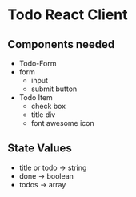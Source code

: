 # Todo React Client

## Components needed

-  Todo-Form
  - form 
    - input 
    - submit button
- Todo Item
  - check box
  - title div
  - font awesome icon


## State Values

- title or todo -> string
- done -> boolean
- todos -> array
